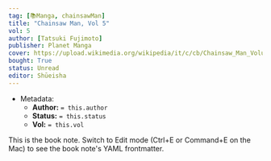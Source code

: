 ```yaml
---
tag: [📚Manga, chainsawMan]
title: "Chainsaw Man, Vol 5"
vol: 5
author: [Tatsuki Fujimoto]
publisher: Planet Manga
cover: https://upload.wikimedia.org/wikipedia/it/c/cb/Chainsaw_Man_Volume_1.jpg
bought: True
status: Unread
editor: Shūeisha
---
```



- Metadata:
	- **Author:** `= this.author`
	- **Status:** `= this.status`
	- **Vol:** `= this.vol`

This is the book note. Switch to Edit mode (Ctrl+E or Command+E on the Mac) to see the book note's YAML frontmatter.